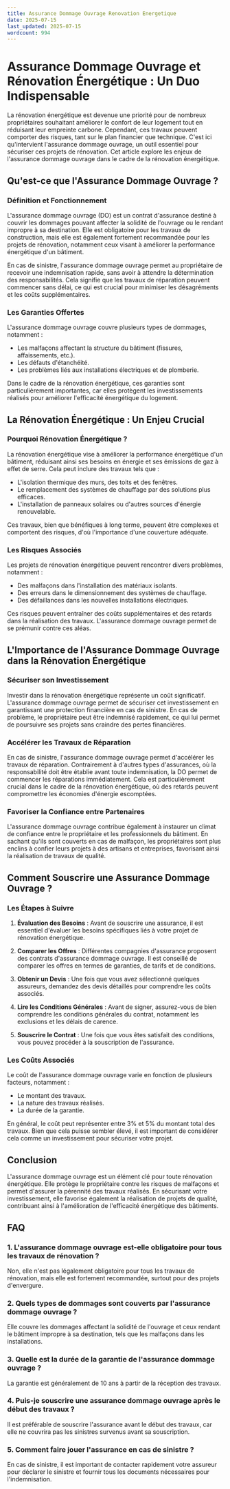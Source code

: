 ```yaml
---
title: Assurance Dommage Ouvrage Renovation Energetique
date: 2025-07-15
last_updated: 2025-07-15
wordcount: 994
---
```


# Assurance Dommage Ouvrage et Rénovation Énergétique : Un Duo Indispensable

La rénovation énergétique est devenue une priorité pour de nombreux propriétaires souhaitant améliorer le confort de leur logement tout en réduisant leur empreinte carbone. Cependant, ces travaux peuvent comporter des risques, tant sur le plan financier que technique. C'est ici qu'intervient l'assurance dommage ouvrage, un outil essentiel pour sécuriser ces projets de rénovation. Cet article explore les enjeux de l'assurance dommage ouvrage dans le cadre de la rénovation énergétique.

## Qu'est-ce que l'Assurance Dommage Ouvrage ?

### Définition et Fonctionnement

L'assurance dommage ouvrage (DO) est un contrat d'assurance destiné à couvrir les dommages pouvant affecter la solidité de l'ouvrage ou le rendant impropre à sa destination. Elle est obligatoire pour les travaux de construction, mais elle est également fortement recommandée pour les projets de rénovation, notamment ceux visant à améliorer la performance énergétique d'un bâtiment.

En cas de sinistre, l'assurance dommage ouvrage permet au propriétaire de recevoir une indemnisation rapide, sans avoir à attendre la détermination des responsabilités. Cela signifie que les travaux de réparation peuvent commencer sans délai, ce qui est crucial pour minimiser les désagréments et les coûts supplémentaires.

### Les Garanties Offertes

L'assurance dommage ouvrage couvre plusieurs types de dommages, notamment :

- Les malfaçons affectant la structure du bâtiment (fissures, affaissements, etc.).
- Les défauts d'étanchéité.
- Les problèmes liés aux installations électriques et de plomberie.

Dans le cadre de la rénovation énergétique, ces garanties sont particulièrement importantes, car elles protègent les investissements réalisés pour améliorer l'efficacité énergétique du logement.

## La Rénovation Énergétique : Un Enjeu Crucial

### Pourquoi Rénovation Énergétique ?

La rénovation énergétique vise à améliorer la performance énergétique d'un bâtiment, réduisant ainsi ses besoins en énergie et ses émissions de gaz à effet de serre. Cela peut inclure des travaux tels que :

- L'isolation thermique des murs, des toits et des fenêtres.
- Le remplacement des systèmes de chauffage par des solutions plus efficaces.
- L'installation de panneaux solaires ou d'autres sources d'énergie renouvelable.

Ces travaux, bien que bénéfiques à long terme, peuvent être complexes et comportent des risques, d'où l'importance d'une couverture adéquate.

### Les Risques Associés

Les projets de rénovation énergétique peuvent rencontrer divers problèmes, notamment :

- Des malfaçons dans l'installation des matériaux isolants.
- Des erreurs dans le dimensionnement des systèmes de chauffage.
- Des défaillances dans les nouvelles installations électriques.

Ces risques peuvent entraîner des coûts supplémentaires et des retards dans la réalisation des travaux. L'assurance dommage ouvrage permet de se prémunir contre ces aléas.

## L'Importance de l'Assurance Dommage Ouvrage dans la Rénovation Énergétique

### Sécuriser son Investissement

Investir dans la rénovation énergétique représente un coût significatif. L'assurance dommage ouvrage permet de sécuriser cet investissement en garantissant une protection financière en cas de sinistre. En cas de problème, le propriétaire peut être indemnisé rapidement, ce qui lui permet de poursuivre ses projets sans craindre des pertes financières.

### Accélérer les Travaux de Réparation

En cas de sinistre, l'assurance dommage ouvrage permet d'accélérer les travaux de réparation. Contrairement à d'autres types d'assurances, où la responsabilité doit être établie avant toute indemnisation, la DO permet de commencer les réparations immédiatement. Cela est particulièrement crucial dans le cadre de la rénovation énergétique, où des retards peuvent compromettre les économies d'énergie escomptées.

### Favoriser la Confiance entre Partenaires

L'assurance dommage ouvrage contribue également à instaurer un climat de confiance entre le propriétaire et les professionnels du bâtiment. En sachant qu'ils sont couverts en cas de malfaçon, les propriétaires sont plus enclins à confier leurs projets à des artisans et entreprises, favorisant ainsi la réalisation de travaux de qualité.

## Comment Souscrire une Assurance Dommage Ouvrage ?

### Les Étapes à Suivre

1. **Évaluation des Besoins** : Avant de souscrire une assurance, il est essentiel d'évaluer les besoins spécifiques liés à votre projet de rénovation énergétique.
   
2. **Comparer les Offres** : Différentes compagnies d'assurance proposent des contrats d'assurance dommage ouvrage. Il est conseillé de comparer les offres en termes de garanties, de tarifs et de conditions.

3. **Obtenir un Devis** : Une fois que vous avez sélectionné quelques assureurs, demandez des devis détaillés pour comprendre les coûts associés.

4. **Lire les Conditions Générales** : Avant de signer, assurez-vous de bien comprendre les conditions générales du contrat, notamment les exclusions et les délais de carence.

5. **Souscrire le Contrat** : Une fois que vous êtes satisfait des conditions, vous pouvez procéder à la souscription de l'assurance.

### Les Coûts Associés

Le coût de l'assurance dommage ouvrage varie en fonction de plusieurs facteurs, notamment :

- Le montant des travaux.
- La nature des travaux réalisés.
- La durée de la garantie.

En général, le coût peut représenter entre 3% et 5% du montant total des travaux. Bien que cela puisse sembler élevé, il est important de considérer cela comme un investissement pour sécuriser votre projet.

## Conclusion

L'assurance dommage ouvrage est un élément clé pour toute rénovation énergétique. Elle protège le propriétaire contre les risques de malfaçons et permet d'assurer la pérennité des travaux réalisés. En sécurisant votre investissement, elle favorise également la réalisation de projets de qualité, contribuant ainsi à l'amélioration de l'efficacité énergétique des bâtiments.

## FAQ

### 1. L'assurance dommage ouvrage est-elle obligatoire pour tous les travaux de rénovation ?

Non, elle n'est pas légalement obligatoire pour tous les travaux de rénovation, mais elle est fortement recommandée, surtout pour des projets d'envergure.

### 2. Quels types de dommages sont couverts par l'assurance dommage ouvrage ?

Elle couvre les dommages affectant la solidité de l'ouvrage et ceux rendant le bâtiment impropre à sa destination, tels que les malfaçons dans les installations.

### 3. Quelle est la durée de la garantie de l'assurance dommage ouvrage ?

La garantie est généralement de 10 ans à partir de la réception des travaux.

### 4. Puis-je souscrire une assurance dommage ouvrage après le début des travaux ?

Il est préférable de souscrire l'assurance avant le début des travaux, car elle ne couvrira pas les sinistres survenus avant sa souscription.

### 5. Comment faire jouer l'assurance en cas de sinistre ?

En cas de sinistre, il est important de contacter rapidement votre assureur pour déclarer le sinistre et fournir tous les documents nécessaires pour l'indemnisation.